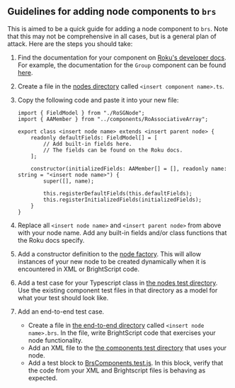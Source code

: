 ## Guidelines for adding node components to `brs`

This is aimed to be a quick guide for adding a node component to `brs`. Note that this may not be comprehensive in all cases, but is a general plan of attack. Here are the steps you should take:

1. Find the documentation for your component on [Roku's developer docs](https://developer.roku.com). For example, the documentation for the `Group` component can be found [here](https://developer.roku.com/docs/references/scenegraph/layout-group-nodes/group.md).
1. Create a file in the [nodes directory](https://github.com/rokucommunity/brs/tree/master/src/brsTypes/nodes) called `<insert component name>.ts`.
1. Copy the following code and paste it into your new file:

    ```
    import { FieldModel } from "./RoSGNode";
    import { AAMember } from "../components/RoAssociativeArray";

    export class <insert node name> extends <insert parent node> {
        readonly defaultFields: FieldModel[] = [
            // Add built-in fields here.
            // The fields can be found on the Roku docs.
        ];

        constructor(initializedFields: AAMember[] = [], readonly name: string = "<insert node name>") {
            super([], name);

            this.registerDefaultFields(this.defaultFields);
            this.registerInitializedFields(initializedFields);
        }
    }
    ```

1. Replace all `<insert node name>` and `<insert parent node>` from above with your node name. Add any built-in fields and/or class functions that the Roku docs specify.
1. Add a constructor definition to the [node factory](https://github.com/rokucommunity/brs/blob/main/src/brsTypes/nodes/NodeFactory.ts). This will allow instances of your new node to be created dynamically when it is encountered in XML or BrightScript code.
1. Add a test case for your Typescript class in [the nodes test directory](https://github.com/rokucommunity/brs/tree/master/test/brsTypes/nodes). Use the existing component test files in that directory as a model for what your test should look like.
1. Add an end-to-end test case.
    - Create a file in [the end-to-end directory](https://github.com/rokucommunity/brs/tree/master/test/e2e) called `<insert node name>.brs`. In the file, write BrightScript code that exercises your node functionality.
    - Add an XML file to the [the components test directory](https://github.com/rokucommunity/brs/tree/master/test/brsTypes/nodes) that uses your node.
    - Add a test block to [BrsComponents.test.js](https://github.com/rokucommunity/brs/blob/main/test/e2e/BrsComponents.test.js). In this block, verify that the code from your XML and Brightscript files is behaving as expected.

